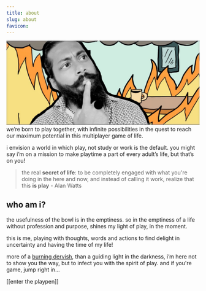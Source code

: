 ```yaml
---
title: about
slug: about
favicon: 
---
```


![assets/images/reddy-who.jpeg](assets/images/reddy-who.jpeg)
we’re born to play together, with infinite possibilities in the quest to reach our maximum potential in this multiplayer game of life.

i envision a world in which play, not study or work is the default. you might say i’m on a mission to make playtime a part of every adult’s life, but that’s on you!

> the real **secret of life**: to be completely engaged with what you're doing in the here and now, and instead of calling it work, realize that this **is play** - Alan Watts

## who am i?

the usefulness of the bowl is in the emptiness. so in the emptiness of a life without profession and purpose, shines my light of play, in the moment.

this is me, playing with thoughts, words and actions to find delight in uncertainty and having the time of my life!

more of a [burning dervish](/who-the-fuck-is-reddy/), than a guiding light in the darkness, i’m here not to show you the way, but to infect you with the spirit of play. and if you're game, jump right in...

[[enter the playpen]]